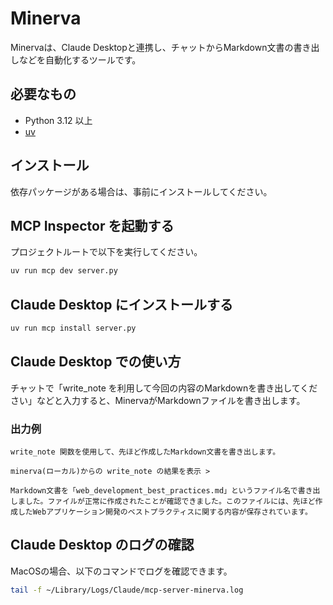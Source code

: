 # Minerva

Minervaは、Claude Desktopと連携し、チャットからMarkdown文書の書き出しなどを自動化するツールです。

## 必要なもの

- Python 3.12 以上
- [uv](https://github.com/astral-sh/uv)

## インストール

依存パッケージがある場合は、事前にインストールしてください。

## MCP Inspector を起動する

プロジェクトルートで以下を実行してください。

```bash
uv run mcp dev server.py
```

## Claude Desktop にインストールする
```bash
uv run mcp install server.py
```

## Claude Desktop での使い方

チャットで「write_note を利用して今回の内容のMarkdownを書き出してください」などと入力すると、MinervaがMarkdownファイルを書き出します。

### 出力例
```
write_note 関数を使用して、先ほど作成したMarkdown文書を書き出します。

minerva(ローカル)からの write_note の結果を表示 >

Markdown文書を「web_development_best_practices.md」というファイル名で書き出しました。ファイルが正常に作成されたことが確認できました。このファイルには、先ほど作成したWebアプリケーション開発のベストプラクティスに関する内容が保存されています。
```

## Claude Desktop のログの確認

MacOSの場合、以下のコマンドでログを確認できます。

```bash
tail -f ~/Library/Logs/Claude/mcp-server-minerva.log
```
